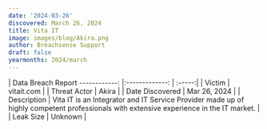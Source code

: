 ```yaml
---
date: '2024-03-26'
discovered: March 26, 2024
title: Vita IT
image: images/blog/Akira.png
author: Breachsense Support
draft: false
yearmonths: 2024/march
---
```



| Data Breach Report
------------:     |:-------------:    | :-----:|
| Victim      | vitait.com      | 
| Threat Actor      | Akira      | 
| Date Discovered      | Mar 26, 2024      | 
| Description      | Vita IT is an Integrator and IT Service Provider made up of highly competent professionals with extensive experience in the IT market.      | 
| Leak Size      | Unknown      | 

